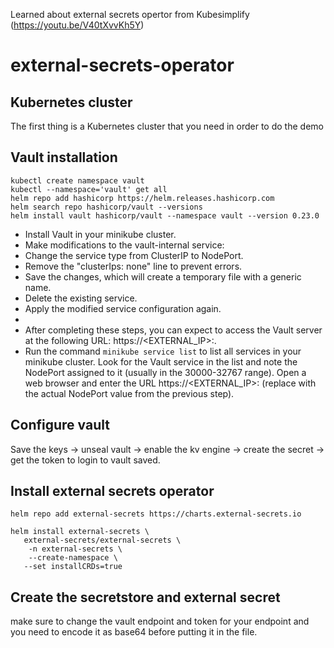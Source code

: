 Learned about external secrets opertor from Kubesimplify (https://youtu.be/V40tXvvKh5Y)
# external-secrets-operator

## Kubernetes cluster 
The first thing is a Kubernetes cluster that you need in order to do the demo 

## Vault installation 
```
kubectl create namespace vault
kubectl --namespace='vault' get all
helm repo add hashicorp https://helm.releases.hashicorp.com
helm search repo hashicorp/vault --versions
helm install vault hashicorp/vault --namespace vault --version 0.23.0
```

- Install Vault in your minikube cluster.
- Make modifications to the vault-internal service:
- Change the service type from ClusterIP to NodePort.
- Remove the "clusterIps: none" line to prevent errors.
- Save the changes, which will create a temporary file with a generic name.
- Delete the existing service.
- Apply the modified service configuration again.
- 
- After completing these steps, you can expect to access the Vault server at the following URL: https://<EXTERNAL_IP>:<NODEPORT>.
- Run the command `minikube service list` to list all services in your minikube cluster.
Look for the Vault service in the list and note the NodePort assigned to it (usually in the 30000-32767 range).
Open a web browser and enter the URL https://<EXTERNAL_IP>:<NODEPORT> (replace <NodePort> with the actual NodePort value from the previous step).

## Configure vault

Save the keys -> unseal vault -> enable the kv engine -> create the secret -> get the token to login to vault saved.


## Install external secrets operator

```
helm repo add external-secrets https://charts.external-secrets.io

helm install external-secrets \
   external-secrets/external-secrets \
    -n external-secrets \
    --create-namespace \
   --set installCRDs=true

```
## Create the secretstore and external secret
make sure to change the vault endpoint and token for your endpoint and you need to encode it as base64 before putting it in the file.
